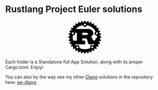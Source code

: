# Rustlang Project Euler solutions

<p align="center"><img src="logo.png"></p>

Each folder is a Standalone full App Solution, along with its proper Cargo.toml. Enjoy!

You can also by the way see my other [Dlang](https://dlang.org) solutions in the repository here: [pe-dlang](https://github.com/pe-solutions/pe-dlang).
